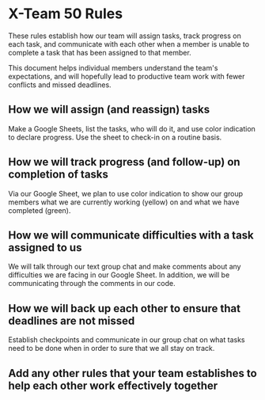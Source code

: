 # X-Team 50 Rules

These rules establish how our team will assign tasks,
track progress on each task, and communicate with each other 
when a member is unable to complete a task that has been assigned to that member.

This document helps individual members understand the team's expectations,
and will hopefully lead to productive team work with fewer conflicts
and missed deadlines.

## How we will assign (and reassign) tasks
Make a Google Sheets, list the tasks, who will do it, and use color indication to declare progress. Use the sheet to check-in on a routine basis.


## How we will track progress (and follow-up) on completion of tasks
Via our Google Sheet, we plan to use color indication to show our group members what we are currently working (yellow) on and what we have completed (green). 


## How we will communicate difficulties with a task assigned to us
We will talk through our text group chat and make comments about any difficulties we are facing in our Google Sheet. In addition, we will be communicating through the comments in our code.


## How we will back up each other to ensure that deadlines are not missed
Establish checkpoints and communicate in our group chat on what tasks need to be done when in order to sure that we all stay on track. 

## Add any other rules that your team establishes to help each other work effectively together



